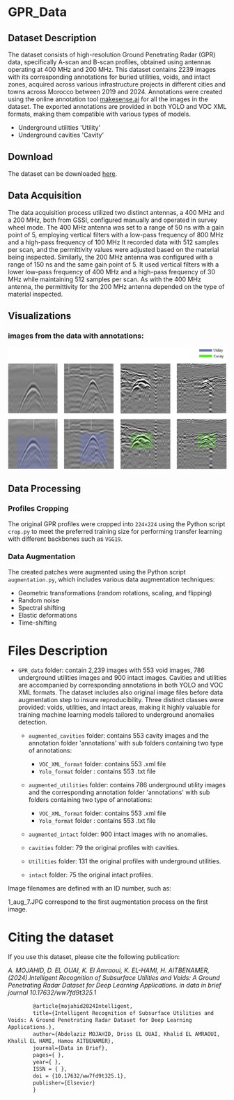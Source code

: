 # GPR_Data

## Dataset Description
The dataset consists of high-resolution Ground Penetrating Radar (GPR) data, specifically A-scan and B-scan profiles, obtained using antennas operating at 400 MHz and 200 MHz. This dataset contains 2239 images with its corresponding annotations for buried utilities, voids, and intact zones, acquired across various infrastructure projects in different cities and towns across Morocco between 2019 and 2024. Annotations were created using the online annotation tool [makesense.ai](https://www.makesense.ai/) for all the images in the dataset. The exported annotations are provided in both YOLO and VOC XML formats, making them compatible with various types of models. 

- Underground utilities 'Utility'
- Underground cavities 'Cavity'

## Download
The dataset can be downloaded [here](https://data.mendeley.com/datasets/ww7fd9t325/1).

## Data Acquisition

The data acquisition process utilized two distinct antennas, a 400 MHz and a 200 MHz, both from GSSI, configured manually and operated in survey wheel mode. The 400 MHz antenna was set to a range of 50 ns with a gain point of 5, employing vertical filters with a low-pass frequency of 800 MHz and a high-pass frequency of 100 MHz It recorded data with 512 samples per scan, and the permittivity values were adjusted based on the material being inspected. Similarly, the 200 MHz antenna was configured with a range of 150 ns and the same gain point of 5. It used vertical filters with a lower low-pass frequency of 400 MHz and a high-pass frequency of 30 MHz while maintaining 512 samples per scan. As with the 400 MHz antenna, the permittivity for the 200 MHz antenna depended on the type of material inspected.
## Visualizations

### images from the data with annotations:

![Screenshot](dataset.png)

## Data Processing

### Profiles Cropping
The original GPR profiles were cropped into `224×224` using the Python script `crop.py` to meet the preferred training size for performing transfer learning with different backbones such as `VGG19`.

### Data Augmentation
The created patches were augmented using the Python script `augmentation.py`, which includes various data augmentation techniques:
- Geometric transformations (random rotations, scaling, and flipping)
- Random noise
- Spectral shifting
- Elastic deformations
- Time-shifting

# Files Description

- `GPR_data` folder: contain 2,239 images with 553 void images, 786 underground utilities images and 900 intact images. Cavities and utilities are accompanied by corresponding annotations in both YOLO and VOC XML formats. The dataset includes also original image files before data augmentation step to insure reproducibility. Three distinct classes were provided: voids, utilities, and intact areas, making it highly valuable for training machine learning models tailored to underground anomalies detection. 

   - `augmented_cavities` folder: contains 553 cavity images and the annotation folder 'annotations' with sub folders containing two type of annotations:
       - `VOC_XML_format` folder: contains 553 .xml file 
       - `Yolo_format` folder : contains 553 .txt file 
    
   - `augmented_utilities` folder: contains 786 underground utility images and the corresponding annotation folder 'annotations' with sub folders containing two type of annotations:
       - `VOC_XML_format` folder: contains 553 .xml file 
       - `Yolo_format` folder : contains 553 .txt file
   - `augmented_intact` folder: 900 intact images with no anomalies.
   - `cavities` folder: 79 the original profiles with cavities.
   - `Utilities` folder: 131 the original profiles with underground utilities.
   - `intact` folder: 75 the original intact profiles.

Image filenames are defined with an ID number, such as:
 
 1_aug_7.JPG correspond to the first augmentation process on the first image.
 
# Citing the dataset

If you use this dataset, please cite the following publication:

_A. MOJAHID, D. EL OUAI, K. El Amraoui, K. EL-HAMI,  H. AITBENAMER, (2024).Intelligent Recognition of Subsurface Utilities and Voids: A Ground Penetrating Radar Dataset for Deep Learning Applications. in data in brief journal 10.17632/ww7fd9t325.1_ 


            @article{mojahid2024Intelligent,
            title={Intelligent Recognition of Subsurface Utilities and Voids: A Ground Penetrating Radar Dataset for Deep Learning Applications.},
            author={Abdelaziz MOJAHID, Driss EL OUAI, Khalid EL AMRAOUI, Khalil EL HAMI, Hamou AITBENAMER},
            journal={Data in Brief},
            pages={ },
            year={ },
            ISSN = { },
            doi = {10.17632/ww7fd9t325.1},
            publisher={Elsevier}
            }
            

            
